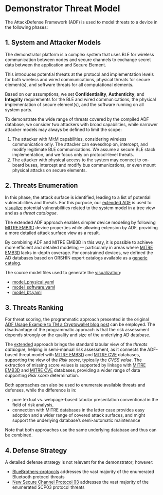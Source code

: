 # Demonstrator Threat Model

The AttackDefense Framework (ADF) is used to model threats to a device in the following phases:

## 1. System and Attacker Models

The demonstrator platform is a complex system that uses BLE for wireless communication between nodes and secure channels to exchange secret data between the application and Secure Element.

This introduces potential threats at the protocol and implementation levels for both wireless and wired communications, physical threats for secure element(s), and software threats for all computational elements.

Based on our assumptions, we set **Confidentiality**, **Authenticity**, and **Integrity** requirements for the BLE and wired communications, the physical implementation of secure element(s), and the software running on all system parts.

To demonstrate the wide range of threats covered by the compiled ADF database, we consider two attackers with broad capabilities, while narrower attacker models may always be defined to limit the scope:

  1. The attacker with MitM capabilities, considering wireless communication only. The attacker can eavesdrop on, intercept, and modify legitimate BLE communications. We assume a secure BLE stack implementation, and we focus only on protocol-level threats.
  2. The attacker with physical access to the system may connect to on-board buses, intercept and modify bus communications, or even mount physical attacks on secure elements.


## 2. Threats Enumeration

In this phase, the attack surface is identified, leading to a list of potential vulnerabilities and threats.
For this purpose, our [extended ADF](https://github.com/tropicsquare/orshin-adf/) is used to [visualize](https://tropicsquare.github.io/orshin-adf/) potential vulnerabilities related to the system model in a tree view and as a *threat catalogue*.

The extended ADF approach enables simpler device modeling by following [MITRE EMB3D](https://emb3d.mitre.org) device properties while allowing extension by ADF, providing a more detailed attack surface view as a result.

By combining ADF and MITRE EMB3D in this way, it is possible to achieve more efficient and detailed modeling — particularly in areas where [MITRE EMB3D](https://emb3d.mitre.org) lacks in-depth coverage.
For constrained devices, we defined the AD databases based on ORSHIN expert catalogs available as a [generic catalog](https://github.com/tropicsquare/orshin-adf/tree/main/catalog-mitre).

The source model files used to generate the [visualization](https://tropicsquare.github.io/orshin-adf/):

  * [model_physical.yaml](https://github.com/tropicsquare/orshin-adf/tree/main/visualization/_data/model_physical.yaml)
  * [model_software.yaml](https://github.com/tropicsquare/orshin-adf/tree/main/visualization/_data/model_software.yaml)
  * [model_bt.yaml](https://github.com/tropicsquare/orshin-adf/tree/main/visualization/_data/model_bt.yaml)

## 3. Threats Ranking

For threat scoring, the programmatic approach presented in the original [ADF Usage Example to TM a Cryptowallet blog post](https://github.com/tropicsquare/orshin-adf/blob/main/blogpost.md) can be employed.
The disadvantage of the programmatic approach is that the risk assessment depends strongly on the quality and size of the underlying AD database.

The [extended](https://tropicsquare.github.io/orshin-adf/) approach brings the standard tabular view of the *threats catalogue*, helping in semi-manual risk assessment, as it connects the ADF-based threat model with [MITRE EMB3D](https://emb3d.mitre.org) and [MITRE CVE](https://www.cve.org/) databases, supporting the view of the *Risk score*, typically the *CVSS value*. The extraction of missing score values is supported by linkage with [MITRE EMB3D](https://emb3d.mitre.org) and [MITRE CVE](https://www.cve.org/) databases, providing a wider range of data supporting *Risk score* determination.

Both approaches can also be used to enumerate available threats and defenses, while the difference is in:
  * pure textual vs. webpage-based tabular presentation conventional in the field of risk analysis,
  * connection with MITRE databases in the latter case provides easy adoption and a wider range of covered attack surfaces, and might support the underlying database’s semi-automatic maintenance

Note that both approaches use the same underlying database and thus can be combined.

## 4. Defense Strategy

A detailed defense strategy is not relevant for the demonstrator; however:
  - [BlueBrothers-protocols](https://github.com/sacca97/bb-protocols) addresses the vast majority of the enumerated Bluetooth protocol threats
  - [New Secure Channel Protocol 03](https://github.com/securitypattern/orshin-STM32-client-scp03-nscp) addresses the vast majority of the enumerated SCP03 protocol threats
